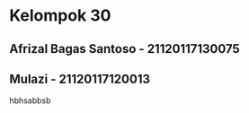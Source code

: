 # Kelompok 30

## Afrizal Bagas Santoso - 21120117130075

## Mulazi - 21120117120013

 <p>hbhsabbsb</p>
